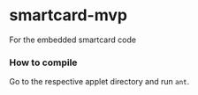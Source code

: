 # smartcard-mvp
For the embedded smartcard code

### How to compile
Go to the respective applet directory and run `ant`.
